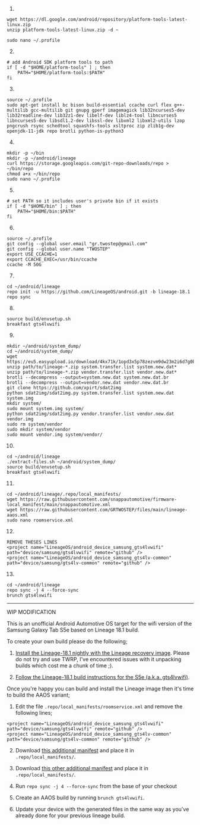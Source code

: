 1.
```
wget https://dl.google.com/android/repository/platform-tools-latest-linux.zip
unzip platform-tools-latest-linux.zip -d ~

sudo nano ~/.profile
```
2.
```
# add Android SDK platform tools to path
if [ -d "$HOME/platform-tools" ] ; then
    PATH="$HOME/platform-tools:$PATH"
fi
```
3.
```
source ~/.profile
sudo apt-get install bc bison build-essential ccache curl flex g++-multilib gcc-multilib git gnupg gperf imagemagick lib32ncurses5-dev lib32readline-dev lib32z1-dev libelf-dev liblz4-tool libncurses5 libncurses5-dev libsdl1.2-dev libssl-dev libxml2 libxml2-utils lzop pngcrush rsync schedtool squashfs-tools xsltproc zip zlib1g-dev openjdk-11-jdk repo brotli python-is-python3
```
4.
```
mkdir -p ~/bin
mkdir -p ~/android/lineage
curl https://storage.googleapis.com/git-repo-downloads/repo > ~/bin/repo
chmod a+x ~/bin/repo
sudo nano ~/.profile
```
5.
```
# set PATH so it includes user's private bin if it exists
if [ -d "$HOME/bin" ] ; then
    PATH="$HOME/bin:$PATH"
fi
```
6.
```
source ~/.profile
git config --global user.email "gr.twostep@gmail.com"
git config --global user.name "TWOSTEP"
export USE_CCACHE=1
export CCACHE_EXEC=/usr/bin/ccache
ccache -M 50G
```
7.
```
cd ~/android/lineage
repo init -u https://github.com/LineageOS/android.git -b lineage-18.1
repo sync
```
8.
```
source build/envsetup.sh
breakfast gts4lvwifi
```
9.
```
mkdir ~/android/system_dump/
cd ~/android/system_dump/
wget https://eu5.easyupload.io/download/4kx71k/1opd3x5p78zezvm9dw23m2i6d7g0bblo
unzip path/to/lineage-*.zip system.transfer.list system.new.dat*
unzip path/to/lineage-*.zip vendor.transfer.list vendor.new.dat*
brotli --decompress --output=system.new.dat system.new.dat.br
brotli --decompress --output=vendor.new.dat vendor.new.dat.br
git clone https://github.com/xpirt/sdat2img
python sdat2img/sdat2img.py system.transfer.list system.new.dat system.img
mkdir system/
sudo mount system.img system/
python sdat2img/sdat2img.py vendor.transfer.list vendor.new.dat vendor.img
sudo rm system/vendor
sudo mkdir system/vendor
sudo mount vendor.img system/vendor/
```
10.
```
cd ~/android/lineage
./extract-files.sh ~/android/system_dump/
source build/envsetup.sh
breakfast gts4lvwifi
```
11.
```
cd ~/android/lineage/.repo/local_manifests/
wget https://raw.githubusercontent.com/snappautomotive/firmware-local_manifest/main/snappautomotive.xml
wget https://raw.githubusercontent.com/GRTWOSTEP/files/main/lineage-aaos.xml
sudo nano roomservice.xml
```
12.
```
REMOVE THESES LINES
<project name="LineageOS/android_device_samsung_gts4lvwifi" path="device/samsung/gts4lvwifi" remote="github" />
<project name="LineageOS/android_device_samsung_gts4lv-common" path="device/samsung/gts4lv-common" remote="github" />
```
13.
```
cd ~/android/lineage
repo sync -j 4 --force-sync
brunch gts4lvwifi
```

_________________________________________________________________________________________________________________________________________________________________

WIP MODIFICATION


This is an unofficial Android Automotive OS target for the wifi version of the Samsung Galaxy Tab S5e based on
Lineage 18.1 build.

To create your own build please do the following;

1. [Install the Lineage-18.1 nightly with the Lineage recovery image](https://wiki.lineageos.org/devices/gts4lvwifi/install). Please do not try and use TWRP, I've encountered issues with it unpacking builds which cost me a chunk of time ;).

2. [Follow the Lineage-18.1 build instructions for the S5e (a.k.a. gts4lvwifi)](https://wiki.lineageos.org/devices/gts4lvwifi/build).

Once you're happy you can build and install the Lineage image then it's time to build the AAOS variant;

1. Edit the file `.repo/local_manifests/roomservice.xml` and remove the following lines;

```
<project name="LineageOS/android_device_samsung_gts4lvwifi" path="device/samsung/gts4lvwifi" remote="github" />
<project name="LineageOS/android_device_samsung_gts4lv-common" path="device/samsung/gts4lv-common" remote="github" />
```

2. Download [this additional manifest](https://raw.githubusercontent.com/snappautomotive/firmware-local_manifest/main/snappautomotive.xml) and place it in `.repo/local_manifests/`. 

3. Download [this other additional manifest](https://raw.githubusercontent.com/GRTWOSTEP/files/main/lineage-aaos.xml) and place it in `.repo/local_manifests/`. 

4. Run `repo sync -j 4 --force-sync` from the base of your checkout

5. Create an AAOS build by running `brunch gts4lvwifi`.

6. Update your device with the generated files in the same way as you've already done for your previous lineage build.
